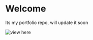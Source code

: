 # Welcome
Its my portfolio repo, will update it soon

![view here]("http://rabsportfolio.herokuapp.com/")
